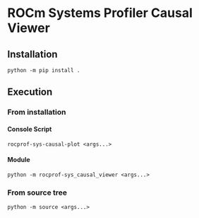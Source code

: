 # ROCm Systems Profiler Causal Viewer

## Installation

```console
python -m pip install .
```

## Execution

### From installation

#### Console Script

```console
rocprof-sys-causal-plot <args...>
```

#### Module

```console
python -m rocprof-sys_causal_viewer <args...>
```

### From source tree

```console
python -m source <args...>
```
